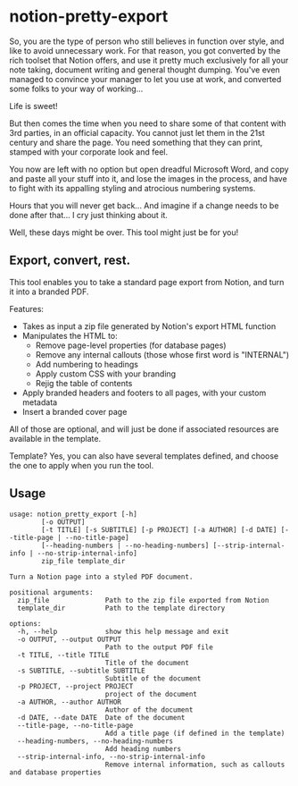 # notion-pretty-export

So, you are the type of person who still believes in function over style,
and like to avoid unnecessary work.
For that reason, you got converted by the rich toolset that Notion offers, 
and use it pretty much exclusively for all your note taking, document writing
and general thought dumping.
You've even managed to convince your manager to let you use at work, and converted
some folks to your way of working...

Life is sweet!

But then comes the time when you need to share some of that
content with 3rd parties, in an official capacity. You cannot just let them in the 21st century
and share the page. You need something that they can print, stamped with your corporate look and feel.

You now are left with no option but open dreadful Microsoft Word, and copy and paste all your stuff into it,
and lose the images in the process, and have to fight with its appalling styling and atrocious numbering systems. 

Hours that you will never get back...
And imagine if a change needs to be done after that...  I cry just thinking about it.

Well, these days might be over. This tool might just be for you!

## Export, convert, rest.

This tool enables you to take a standard page export from Notion, and turn it into a branded PDF.

Features:
- Takes as input a zip file generated by Notion's export HTML function
- Manipulates the HTML to:
    - Remove page-level properties (for database pages)
    - Remove any internal callouts (those whose first word is "INTERNAL")
    - Add numbering to headings
    - Apply custom CSS with your branding
    - Rejig the table of contents
- Apply branded headers and footers to all pages, with your custom metadata
- Insert a branded cover page

All of those are optional, and will just be done if associated resources are available in the template.

Template?  Yes, you can also have several templates defined, and choose the one to apply when you run the tool.

## Usage
```
usage: notion_pretty_export [-h] 
        [-o OUTPUT] 
        [-t TITLE] [-s SUBTITLE] [-p PROJECT] [-a AUTHOR] [-d DATE] [--title-page | --no-title-page]
        [--heading-numbers | --no-heading-numbers] [--strip-internal-info | --no-strip-internal-info]
        zip_file template_dir

Turn a Notion page into a styled PDF document.

positional arguments:
  zip_file              Path to the zip file exported from Notion
  template_dir          Path to the template directory

options:
  -h, --help            show this help message and exit
  -o OUTPUT, --output OUTPUT
                        Path to the output PDF file
  -t TITLE, --title TITLE
                        Title of the document
  -s SUBTITLE, --subtitle SUBTITLE
                        Subtitle of the document
  -p PROJECT, --project PROJECT
                        project of the document
  -a AUTHOR, --author AUTHOR
                        Author of the document
  -d DATE, --date DATE  Date of the document
  --title-page, --no-title-page
                        Add a title page (if defined in the template)
  --heading-numbers, --no-heading-numbers
                        Add heading numbers
  --strip-internal-info, --no-strip-internal-info
                        Remove internal information, such as callouts and database properties
```